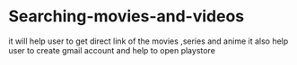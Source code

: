 # Searching-movies-and-videos
it will help user to get direct link of the movies ,series and anime
it also help user to create gmail account and help to open playstore

